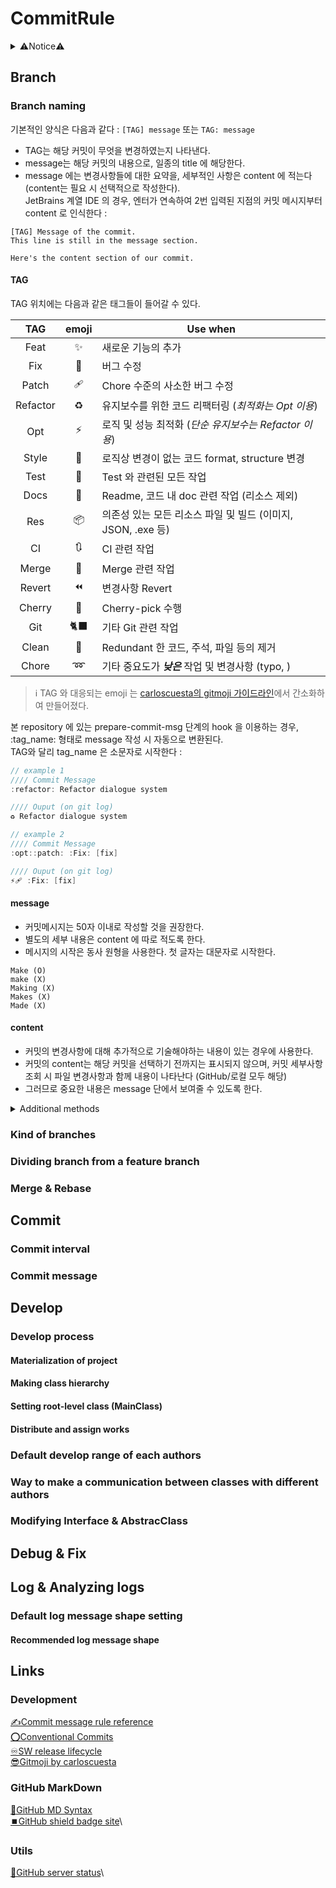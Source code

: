 # CommitRule
<details><summary>⚠️Notice⚠️</summary>

> - 본 Repository 는 공동개발(협업) 시 사용되는 Git 시스템의 사용 표준을 사전에 작성한 것이며 각 개발마다 Fork 또는 Clone 하여 내용을 팀에 맞게 수정하는 것을 권장한다.\
> Clone 후 아래 라이센스를 준수하는 범위 내에서 자유롭게 public/private repository에 사본을 올릴 수 있다.
> - 본 가이드라인의 궁극적인 목적은 Git 시스템을 이용하여 효율적이고 가독성이 높은 개발 이력을 남기고 팀원 간 협업이 원활하게 진행되는 것에 있다.
> - 본 가이드라인은 영리목적에 관한 제한 없이 누구든 사용할 수 있으나 본 가이드라인을 채용하여 발생한 문제의 책임은 사용한 개인 또는 단체에 있다.
> - 본 가이드라인은 <a rel="license" href="http://creativecommons.org/licenses/by-sa/4.0/"><img alt="CC-BY-SA" style="border-width:0" src="https://i.creativecommons.org/l/by-sa/4.0/80x15.png" /></a> 라이센스 규칙을 따른다.\
> 사적인 목적으로 이용하는 경우 cc-by 조항은 준수하지 않아도 되며, 오픈소스 프로젝트 등 공공의 목적으로 이용 시에는 본문의 링크를 기재하여야 한다.\
> 이는 repository의 공개범위인 public/private 과는 별개의 내용이다.

</details>

## Branch
### Branch naming
기본적인 양식은 다음과 같다 : `[TAG] message` 또는 `TAG: message`
- TAG는 해당 커밋이 무엇을 변경하였는지 나타낸다.
- message는 해당 커밋의 내용으로, 일종의 title 에 해당한다.
- message 에는 변경사항들에 대한 요약을, 세부적인 사항은 content 에 적는다 (content는 필요 시 선택적으로 작성한다).\
JetBrains 계열 IDE 의 경우, 엔터가 연속하여 2번 입력된 지점의 커밋 메시지부터 content 로 인식한다 :
```
[TAG] Message of the commit.
This line is still in the message section.

Here's the content section of our commit.
```

#### TAG
TAG 위치에는 다음과 같은 태그들이 들어갈 수 있다.

|   TAG    | emoji | Use when                                  |
|:--------:|:-----:|-------------------------------------------|
|   Feat   |   ✨   | 새로운 기능의 추가                                |
|   Fix    |  🐛   | 버그 수정                                     |
|  Patch   |  🩹   | Chore 수준의 사소한 버그 수정                       |
| Refactor |  ♻️   | 유지보수를 위한 코드 리팩터링 (_최적화는 Opt 이용_)          |
|   Opt    |   ⚡   | 로직 및 성능 최적화 (_단순 유지보수는 Refactor 이용_)      |
|  Style   |  🎨   | 로직상 변경이 없는 코드 format, structure 변경        |
|   Test   |  🧪   | Test 와 관련된 모든 작업                          |
|   Docs   |  📝   | Readme, 코드 내 doc 관련 작업 (리소스 제외)           |
|   Res    |  📦   | 의존성 있는 모든 리소스 파일 및 빌드 (이미지, JSON, .exe 등) |
|    CI    |  🔃️  | CI 관련 작업                                  |
|  Merge   |  🔀️  | Merge 관련 작업                               |
|  Revert  |   ⏪   | 변경사항 Revert                               |
|  Cherry  |  🍒️  | Cherry-pick 수행                            |
|   Git    | ️🐈‍⬛ | 기타 Git 관련 작업                              |                            
|  Clean   |  🧹   | Redundant 한 코드, 주석, 파일 등의 제거              |
|  Chore   |   ➿   | 기타 중요도가 ___낮은___ 작업 및 변경사항 (typo, )       |
> ℹ️ TAG 와 대응되는 emoji 는 [carloscuesta의 gitmoji 가이드라인](https://gitmoji.dev/)에서 간소화하여 만들어졌다.

본 repository 에 있는 prepare-commit-msg 단계의 hook 을 이용하는 경우, :tag_name: 형태로 message 작성 시 자동으로 변환된다.\
TAG와 달리 tag_name 은 소문자로 시작한다 :
```c++
// example 1
//// Commit Message
:refactor: Refactor dialogue system

//// Ouput (on git log)
♻️ Refactor dialogue system

// example 2
//// Commit Message
:opt::patch: :Fix: [fix]

//// Ouput (on git log)
⚡🩹 :Fix: [fix]
```

#### message
- 커밋메시지는 50자 이내로 작성할 것을 권장한다.
- 별도의 세부 내용은 content 에 따로 적도록 한다.
- 메시지의 시작은 동사 원형을 사용한다. 첫 글자는 대문자로 시작한다.
```
Make (O)
make (X)
Making (X)
Makes (X)
Made (X)
```

#### content
- 커밋의 변경사항에 대해 추가적으로 기술해야하는 내용이 있는 경우에 사용한다.
- 커밋의 content는 해당 커밋을 선택하기 전까지는 표시되지 않으며, 커밋 세부사항 조회 시 파일 변경사항과 함께 내용이 나타난다 (GitHub/로컬 모두 해당)
- 그러므로 중요한 내용은 message 단에서 보여줄 수 있도록 한다.

<details>
  <summary>Additional methods</summary>
  
#### Double Tagging
팀에 따라 선택적으로 사용가능한 `[TAG1][TAG2] Message` 형식으로 사용할 수 있으며 다음과 같이 이용할 수 있다 :\
- TAG1 을 상위 분류, TAG2 를 하위 분류로서 사용한다.
- TAG1 과 TAG2 에 해당하는 변경사항이 해당 commit 안에 모두 들어있음을 의미 (이 경우 `[TAG1][TAGn] Message` 도 가능하나, __권장하지 아니함__)
가독성 측면에서 좋지 못하므로 이중태그 방식을 사용할 경우 상위-하위 태그를 사용하는 방법으로만 이용하는 것을 권장한다.
  
#### Gitmoji by carloscuesta
> ⚠️ 본 repository 의 내용은 carloscuesta 의 gitmoji 사용법 가이드라인에 기반한 커스텀 git hook 을 사용하는 gitmoji 사용을 기준으로 작성되었습니다.

이모티콘을 사용하여 나타내는 commit message 를 gitmoji 라 한다. [carloscuesta's gitmoji repository](https://github.com/carloscuesta/gitmoji)\
♻️, ⚡ 등의 아이콘들을 이용하여 나타내면 되며 github 상에서 `:emoji_name:` 형태로 작성이 가능하다. (Discord 와 동일한 방식)\
일반적인 서식은 TAG 위치에 이모지를 대신 넣는 것으로, `♻️ Refactor dialogue system's control method` 와 같이 사용할 수 있다.\
gitmoji 또한 [커밋별 이모지 사용 가이드라인](https://gitmoji.dev/) 이 규정되어 있으나 이를 자신의 팀에 맞게 간소화하는 것을 권장한다.\
\
단 로컬상에서는 이모티콘이 아닌 일반 텍스트 형태(e.g. `:zap:`)로 보이므로 로컬에서 사용 시 오히려 가독성이 떨어지는 문제가 있다.\
따라서 로컬에서는 실제 이모티콘을 사용하거나 태그 네이밍과 같이 사용하여야 한다.\
로컬에서 TAG + emoji 작성 예시는 다음과 같다 :
- 작성 : `[Refactor] :recycle: Refactor dialogue system's control method`
- 로컬 내 표시 : `[Refactor] :recycle: Refactor dialogue system's control method`
- GitHub 내 표시 : `[Refactor] ♻️ Refactor dialogue system's control method`

로컬에서 emoji 작성 예시는 다음과 같다 :
- 작성 : `♻️ Refactor dialogue system's control method`
- 로컬 내 표시 : `♻️ Refactor dialogue system's control method`
- GitHub 내 표시 : `♻️ Refactor dialogue system's control method`

</details>


### Kind of branches
### Dividing branch from a feature branch
### Merge & Rebase

## Commit
### Commit interval
### Commit message

## Develop
### Develop process
#### Materialization of project
#### Making class hierarchy
#### Setting root-level class (MainClass)
#### Distribute and assign works
### Default develop range of each authors
### Way to make a communication between classes with different authors
### Modifying Interface & AbstracClass


## Debug & Fix

## Log & Analyzing logs
### Default log message shape setting
#### Recommended log message shape




## Links
### Development
[✍️Commit message rule reference](https://junhyunny.github.io/information/github/git-commit-message-rule/)\
[⭕Conventional Commits](https://www.conventionalcommits.org/en/v1.0.0/)\
[♾️SW release lifecycle](https://ko.wikipedia.org/wiki/%EC%86%8C%ED%94%84%ED%8A%B8%EC%9B%A8%EC%96%B4_%EB%B0%B0%ED%8F%AC_%EC%83%9D%EB%AA%85_%EC%A3%BC%EA%B8%B0)\
[😎Gitmoji by carloscuesta](https://github.com/carloscuesta/gitmoji)

### GitHub MarkDown
[📜GitHub MD Syntax](https://docs.github.com/ko/get-started/writing-on-github/getting-started-with-writing-and-formatting-on-github/basic-writing-and-formatting-syntax)\
[⏹️GitHub shield badge site](https://shields.io/)\

### Utils
[🛟GitHub server status](https://www.githubstatus.com/)\